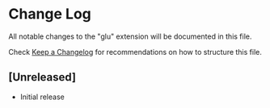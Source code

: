 # Change Log

All notable changes to the "glu" extension will be documented in this file.

Check [Keep a Changelog](http://keepachangelog.com/) for recommendations on how to structure this file.

## [Unreleased]

- Initial release
